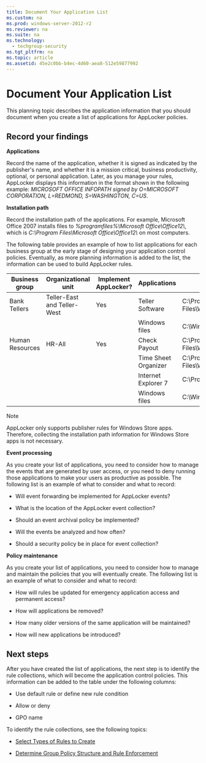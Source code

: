 ```yaml
---
title: Document Your Application List
ms.custom: na
ms.prod: windows-server-2012-r2
ms.reviewer: na
ms.suite: na
ms.technology: 
  - techgroup-security
ms.tgt_pltfrm: na
ms.topic: article
ms.assetid: 45e2c0bb-b4ec-4d60-aea8-512e59877992
---
```

# Document Your Application List
This planning topic describes the application information that you should document when you create a list of applications for AppLocker policies.

## Record your findings
**Applications**

Record the name of the application, whether it is signed as indicated by the publisher's name, and whether it is a mission critical, business productivity, optional, or personal application. Later, as you manage your rules, AppLocker displays this information in the format shown in the following example: *MICROSOFT OFFICE INFOPATH signed by O\=MICROSOFT CORPORATION, L\=REDMOND, S\=WASHINGTON, C\=US*.

**Installation path**

Record the installation path of the applications. For example, Microsoft Office 2007 installs files to *%programfiles%\\Microsoft Office\\Office12\\*, which is *C:\\Program Files\\Microsoft Office\\Office12\\* on most computers.

The following table provides an example of how to list applications for each business group at the early stage of designing your application control policies. Eventually, as more planning information is added to the list, the information can be used to build AppLocker rules.

|Business group|Organizational unit|Implement AppLocker?|Applications|Installation path|
|------------------|-----------------------|------------------------|----------------|---------------------|
|Bank Tellers|Teller\-East and Teller\-West|Yes|Teller Software|C:\\Program Files\\Woodgrove\\Teller.exe|
||||Windows files|C:\\Windows|
|Human Resources|HR\-All|Yes|Check Payout|C:\\Program Files\\Woodgrove\\HR\\Checkcut.exe|
||||Time Sheet Organizer|C:\\Program Files\\Woodgrove\\HR\\Timesheet.exe|
||||Internet Explorer 7|C:\\Program Files\\Internet Explorer\\|
||||Windows files|C:\\Windows|

> [!NOTE]
> AppLocker only supports publisher rules for Windows Store apps. Therefore, collecting the installation path information for Windows Store apps is not necessary.

**Event processing**

As you create your list of applications, you need to consider how to manage the events that are generated by user access, or you need to deny running those applications to make your users as productive as possible. The following list is an example of what to consider and what to record:

-   Will event forwarding be implemented for AppLocker events?

-   What is the location of the AppLocker event collection?

-   Should an event archival policy be implemented?

-   Will the events be analyzed and how often?

-   Should a security policy be in place for event collection?

**Policy maintenance**

As you create your list of applications, you need to consider how to manage and maintain the policies that you will eventually create. The following list is an example of what to consider and what to record:

-   How will rules be updated for emergency application access and permanent access?

-   How will applications be removed?

-   How many older versions of the same application will be maintained?

-   How will new applications be introduced?

## Next steps
After you have created the list of applications, the next step is to identify the rule collections, which will become the application control policies. This information can be added to the table under the following columns:

-   Use default rule or define new rule condition

-   Allow or deny

-   GPO name

To identify the rule collections, see the following topics:

-   [Select Types of Rules to Create](Select-Types-of-Rules-to-Create.md)

-   [Determine Group Policy Structure and Rule Enforcement](Determine-Group-Policy-Structure-and-Rule-Enforcement.md)


